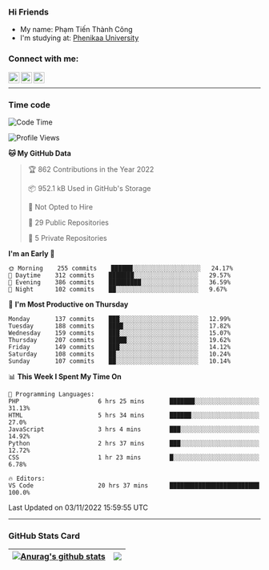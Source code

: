 ### Hi Friends

- My name: Phạm Tiến Thành Công
- I'm studying at: [Phenikaa University]


### Connect with me:
[<img align="left" alt="PhamTienThanhCong | Facebook" width="22px" src="https://upload.wikimedia.org/wikipedia/commons/thumb/1/16/Facebook-icon-1.png/640px-Facebook-icon-1.png" />][facebook]
[<img align="left" alt="PhamTienThanhCong | Zalo" width="22px" src="https://www.anphatpc.com.vn/template/anphat_2020v2/images/icon-zalo.jpg" />][zalo]
[<img align="left" alt="PhamTienThanhCong | LinkedIn" width="22px" src="https://cdn3.iconfinder.com/data/icons/inficons/512/linkedin.png" />][linkedin]

<br />

---

### Time code

<!--START_SECTION:waka-->
![Code Time](http://img.shields.io/badge/Code%20Time-665%20hrs%2037%20mins-blue)

![Profile Views](http://img.shields.io/badge/Profile%20Views-7-blue)

**🐱 My GitHub Data** 

> 🏆 862 Contributions in the Year 2022
 > 
> 📦 952.1 kB Used in GitHub's Storage 
 > 
> 🚫 Not Opted to Hire
 > 
> 📜 29 Public Repositories 
 > 
> 🔑 5 Private Repositories  
 > 
**I'm an Early 🐤** 

```text
🌞 Morning    255 commits    ██████░░░░░░░░░░░░░░░░░░░   24.17% 
🌆 Daytime    312 commits    ███████░░░░░░░░░░░░░░░░░░   29.57% 
🌃 Evening    386 commits    █████████░░░░░░░░░░░░░░░░   36.59% 
🌙 Night      102 commits    ██░░░░░░░░░░░░░░░░░░░░░░░   9.67%

```
📅 **I'm Most Productive on Thursday** 

```text
Monday       137 commits    ███░░░░░░░░░░░░░░░░░░░░░░   12.99% 
Tuesday      188 commits    ████░░░░░░░░░░░░░░░░░░░░░   17.82% 
Wednesday    159 commits    ███░░░░░░░░░░░░░░░░░░░░░░   15.07% 
Thursday     207 commits    █████░░░░░░░░░░░░░░░░░░░░   19.62% 
Friday       149 commits    ███░░░░░░░░░░░░░░░░░░░░░░   14.12% 
Saturday     108 commits    ██░░░░░░░░░░░░░░░░░░░░░░░   10.24% 
Sunday       107 commits    ██░░░░░░░░░░░░░░░░░░░░░░░   10.14%

```


📊 **This Week I Spent My Time On** 

```text
💬 Programming Languages: 
PHP                      6 hrs 25 mins       ███████░░░░░░░░░░░░░░░░░░   31.13% 
HTML                     5 hrs 34 mins       ██████░░░░░░░░░░░░░░░░░░░   27.0% 
JavaScript               3 hrs 4 mins        ███░░░░░░░░░░░░░░░░░░░░░░   14.92% 
Python                   2 hrs 37 mins       ███░░░░░░░░░░░░░░░░░░░░░░   12.72% 
CSS                      1 hr 23 mins        █░░░░░░░░░░░░░░░░░░░░░░░░   6.78%

🔥 Editors: 
VS Code                  20 hrs 37 mins      █████████████████████████   100.0%

```


 Last Updated on 03/11/2022 15:59:55 UTC
<!--END_SECTION:waka-->

---

### GitHub Stats Card

| <a href="https://github.com/phamtienthanhcong"><img align="center" src="https://github-readme-stats.vercel.app/api?username=PhamTienThanhCong&show_icons=true&include_all_commits=true&theme=buefy&hide_border=true&theme=ocean_dark" alt="Anurag's github stats" /></a> | <a href="https://github.com/phamtienthanhcong"><img align="center" src="https://github-readme-stats.vercel.app/api/top-langs/?username=PhamTienThanhCong&layout=compact&theme=buefy&hide_border=true&theme=ocean_dark" /></a> |
| ------------- | ------------- |

[Phenikaa University]: https://phenikaa-uni.edu.vn/vi
[facebook]: https://www.facebook.com/phamtienthanhcong
[linkedin]: https://linkedin.com/in/phamtienthanhcong
[zalo]: https://zalo.me/0396396332
[tiktok]: https://www.tiktok.com/@phamtienthanhcong
[web]: https://github.com/PhamTienThanhCong/web_dev
[min project]: https://github.com/PhamTienThanhCong/Project-Of-Web
[c and cpp]: https://github.com/PhamTienThanhCong/Code_C_and_Cpro
[python]: https://github.com/PhamTienThanhCong/Python_beginer
